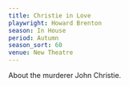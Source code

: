 ```yaml
---
title: Christie in Love
playwright: Howard Brenton
season: In House
period: Autumn
season_sort: 60
venue: New Theatre
---
```


About the murderer John Christie.